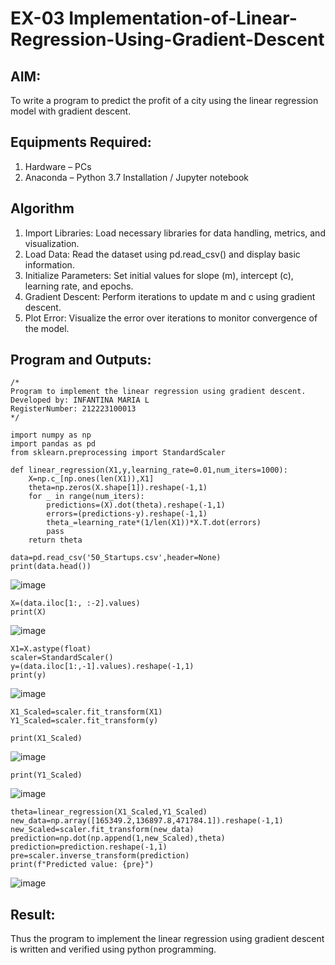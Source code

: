 # EX-03 Implementation-of-Linear-Regression-Using-Gradient-Descent

## AIM:
To write a program to predict the profit of a city using the linear regression model with gradient descent.

## Equipments Required:
1. Hardware – PCs
2. Anaconda – Python 3.7 Installation / Jupyter notebook

## Algorithm
1. Import Libraries: Load necessary libraries for data handling, metrics, and visualization.
2. Load Data: Read the dataset using pd.read_csv() and display basic information.
3. Initialize Parameters: Set initial values for slope (m), intercept (c), learning rate, and epochs.
4. Gradient Descent: Perform iterations to update m and c using gradient descent.
5. Plot Error: Visualize the error over iterations to monitor convergence of the model.


## Program and Outputs:
```
/*
Program to implement the linear regression using gradient descent.
Developed by: INFANTINA MARIA L
RegisterNumber: 212223100013
*/
```
```
import numpy as np
import pandas as pd
from sklearn.preprocessing import StandardScaler
```

```
def linear_regression(X1,y,learning_rate=0.01,num_iters=1000):
    X=np.c_[np.ones(len(X1)),X1]
    theta=np.zeros(X.shape[1]).reshape(-1,1)
    for _ in range(num_iters):
        predictions=(X).dot(theta).reshape(-1,1)
        errors=(predictions-y).reshape(-1,1)
        theta_=learning_rate*(1/len(X1))*X.T.dot(errors)
        pass
    return theta
```

```
data=pd.read_csv('50_Startups.csv',header=None)
print(data.head())
```

![image](https://github.com/user-attachments/assets/6be4d690-e715-4967-9d83-17ce6aa68722)

```
X=(data.iloc[1:, :-2].values)
print(X)

```


![image](https://github.com/user-attachments/assets/ce29cb0d-6c62-4ca7-8728-8e7e5dacf5b2)

```
X1=X.astype(float)
scaler=StandardScaler()
y=(data.iloc[1:,-1].values).reshape(-1,1)
print(y)
```


![image](https://github.com/user-attachments/assets/c26d91a9-91bf-475a-990f-d63770c9195f)

```
X1_Scaled=scaler.fit_transform(X1)
Y1_Scaled=scaler.fit_transform(y)
```
```
print(X1_Scaled)
```

![image](https://github.com/user-attachments/assets/d4598e9b-6731-4201-ae54-10bd1713a101)

```
print(Y1_Scaled)
```

![image](https://github.com/user-attachments/assets/9f042ffb-1f11-45e8-aece-a08f27d55f31)

```
theta=linear_regression(X1_Scaled,Y1_Scaled)
new_data=np.array([165349.2,136897.8,471784.1]).reshape(-1,1)
new_Scaled=scaler.fit_transform(new_data)
prediction=np.dot(np.append(1,new_Scaled),theta)
prediction=prediction.reshape(-1,1)
pre=scaler.inverse_transform(prediction)
print(f"Predicted value: {pre}")
```


![image](https://github.com/user-attachments/assets/1e7d4e77-eac2-4824-9c6f-b8da99925aa8)

## Result:
Thus the program to implement the linear regression using gradient descent is written and verified using python programming.

